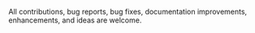 All contributions, bug reports, bug fixes, documentation improvements, enhancements, and ideas are welcome.
